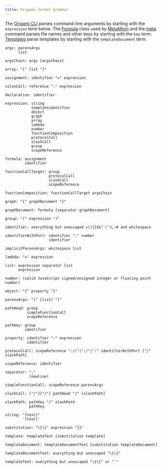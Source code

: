 ```yaml
---
title: Origami formal grammar
---
```


The [Origami CLI](/cli) parses command-line arguments by starting with the `expression` term below. The [Formula](/framework/Formula.html) class used by [MetaMixin](/framework/MetaMixin.html) and the [meta](/cli/meta.html) command parses file names and other keys by starting with the `key` term. [Templates](/framework/templates.html) parse templates by starting with the `templateDocument` term.

```
args: parensArgs
      list

argsChain: args [argsChain]

array: "[" list "]"

assignment: identifier "=" expression

colonCall: reference ":" expression

declaration: identifier

expression: string
            templateidentifier
            object
            graph
            array
            lambda
            number
            functionComposition
            protocolCall
            slashCall
            group
            scopeReference

formula: assignment
         identifier

functionCallTarget: group
                    protocolCall
                    slashCall
                    scopeReference

functionComposition: functionCallTarget argsChain

graph: "{" graphDocument "}"

graphDocument: formula [separator graphDocument]

group: "(" expression ")"

identifier: everything but unescaped =(){}$&"'/`%,:# and whitespace

identifierWithPort: identifier ":" number
                    identifier

implicitParensArgs: whitespace list

lambda: "=" expression

list: expression separator list
      expression

number: (valid JavaScript signed/unsigned integer or floating point number)

object: "{" property "}"

parensArgs: "(" [list] ")"

pathHead: group
          simpleFunctionCall
          scopeReference

pathKey: group
         identifier

property: identifier ":" expression
          identifier

protocolCall: scopeReference "://"|":/"|":" identifierWithPort ["/" slashPath]

scopeReference: identifier

separator: ","
           (newline)

simpleFunctionCall: scopeReference parensArgs

slashCall: ["/"]["/"] pathHead "/" [slashPath]

slashPath: pathKey "/" slashPath
           pathKey

string: "[text]"
        '[text]'

substitution: "\{\{" expression "}}"

template: templateText [substitution template]

templateDocument: templateDocumentText [substitution templateDocument]

templateDocumentText: everything but unescaped "\{\{"

templateText: everything but unescaped "\{\{" or "`"
```
